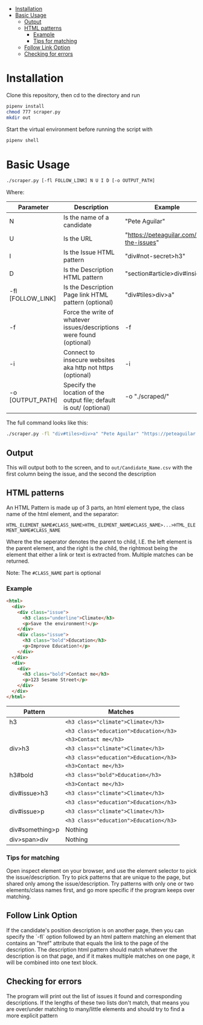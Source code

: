 - [Installation](#sec-1)
- [Basic Usage](#sec-2)
  - [Output](#sec-2-1)
  - [HTML patterns](#sec-2-2)
    - [Example](#sec-2-2-1)
    - [Tips for matching](#sec-2-2-2)
  - [Follow Link Option](#sec-2-3)
  - [Checking for errors](#sec-2-4)


# Installation<a id="sec-1"></a>

Clone this repository, then cd to the directory and run

```bash
pipenv install
chmod 777 scraper.py
mkdir out
```

Start the virtual environment before running the script with

```bash
pipenv shell
```

# Basic Usage<a id="sec-2"></a>

```bash
./scraper.py [-fl FOLLOW_LINK] N U I D [-o OUTPUT_PATH]
```

Where:

| Parameter          | Description                                                           | Example                                   |
|------------------  |---------------------------------------------------------------------  |-----------------------------------------  |
| N                  | Is the name of a candidate                                            | "Pete Aguilar"                            |
| U                  | Is the URL                                                            | "<https://peteaguilar.com/on-the-issues>" |
| I                  | Is the Issue HTML pattern                                             | "div#not-secret>h3"                       |
| D                  | Is the Description HTML pattern                                       | "section#article>div#insides"             |
| -fl [FOLLOW\_LINK] | Is the Description Page link HTML pattern (optional)                  | "div#tiles>div>a"                         |
| -f                 | Force the write of whatever issues/descriptions were found (optional) | -f                                        |
| -i                 | Connect to insecure websites aka http not https (optional)            | -i                                        |
| -o [OUTPUT\_PATH]  | Specify the location of the output file; default is out/ (optional)   | -o "./scraped/"                           |

The full command looks like this:

```bash
./scraper.py -fl "div#tiles>div>a" "Pete Aguilar" "https://peteaguilar.com/on-the-issues/" "div#not-secret>h3" "section#article>div#insides"
```

## Output<a id="sec-2-1"></a>

This will output both to the screen, and to `out/Candidate_Name.csv` with the first column being the issue, and the second the description

## HTML patterns<a id="sec-2-2"></a>

An HTML Pattern is made up of 3 parts, an html element type, the class name of the html element, and the separator:

`HTML_ELEMENT_NAME#CLASS_NAME>HTML_ELEMENT_NAME#CLASS_NAME>...>HTML_ELEMENT_NAME#CLASS_NAME`

Where the the seperator denotes the parent to child, I.E. the left element is the parent element, and the right is the child, the rightmost being the element that either a link or text is extracted from. Multiple matches can be returned.

Note: The `#CLASS_NAME` part is optional

### Example<a id="sec-2-2-1"></a>

```html
<html>
  <div>
    <div class="issue">
      <h3 class="underline">Climate</h3>
      <p>Save the environment!</p>
    </div>
    <div class="issue">
      <h3 class="bold">Education</h3>
      <p>Improve Education!</p>
    </div>
  </div>
  <div>
    <div>
      <h3 class="bold">Contact me</h3>
      <p>123 Sesame Street</p>
    </div>
  </div>
</html>
```

| Pattern         | Matches                                |
|--------------- |-------------------------------------- |
| h3              | `<h3 class="climate">Climate</h3>`     |
|                 | `<h3 class="education">Education</h3>` |
|                 | `<h3>Contact me</h3>`                  |
| div>h3          | `<h3 class="climate">Climate</h3>`     |
|                 | `<h3 class="education">Education</h3>` |
|                 | `<h3>Contact me</h3>`                  |
| h3#bold         | `<h3 class="bold">Education</h3>`      |
|                 | `<h3>Contact me</h3>`                  |
| div#issue>h3    | `<h3 class="climate">Climate</h3>`     |
|                 | `<h3 class="education">Education</h3>` |
| div#issue>p     | `<h3 class="climate">Climate</h3>`     |
|                 | `<h3 class="education">Education</h3>` |
| div#something>p | Nothing                                |
| div>span>div    | Nothing                                |

### Tips for matching<a id="sec-2-2-2"></a>

Open inspect element on your browser, and use the element selector to pick the issue/description. Try to pick patterns that are unique to the page, but shared only among the issue/description. Try patterns with only one or two elements/class names first, and go more specific if the program keeps over matching.

## Follow Link Option<a id="sec-2-3"></a>

If the candidate's position description is on another page, then you can specify the \`-fl\` option followed by an html pattern matching an element that contains an "href" attribute that equals the link to the page of the description. The description html pattern should match whatever the description is on that page, and if it makes multiple matches on one page, it will be combined into one text block.

## Checking for errors<a id="sec-2-4"></a>

The program will print out the list of issues it found and corresponding descriptions. If the lengths of these two lists don't match, that means you are over/under matching to many/little elements and should try to find a more explicit pattern
